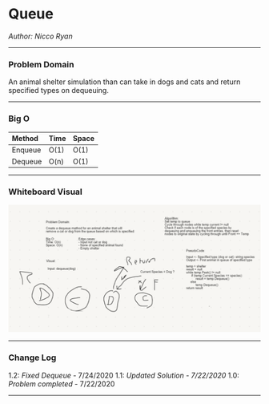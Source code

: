 # Queue
*Author: Nicco Ryan*

---

### Problem Domain
An animal shelter simulation than can take in dogs and cats and return specified types on dequeuing.

---


### Big O


| Method | Time | Space |
| :----------- | :----------- | :----------- |
| Enqueue | O(1) | O(1) |
| Dequeue | O(n) | O(1) |


---


### Whiteboard Visual
![FIFO Shelter Whiteboard](../../../assets/FIFOShelterWB.png)



---

### Change Log
1.2: *Fixed Dequeue* - 7/24/2020
1.1: *Updated Solution - 7/22/2020*
1.0: *Problem completed* - 7/22/2020 

---
